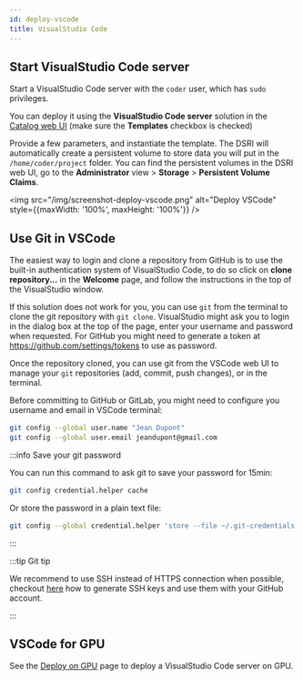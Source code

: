 ```yaml
---
id: deploy-vscode
title: VisualStudio Code
---
```


## Start VisualStudio Code server

Start a VisualStudio Code server with the `coder` user, which has `sudo` privileges.

You can deploy it using the **VisualStudio Code server** solution in the [Catalog web UI](https://console-openshift-console.apps.dsri2.unimaas.nl/catalog) (make sure the **Templates** checkbox is checked)

Provide a few parameters, and instantiate the template. The DSRI will automatically create a persistent volume to store data you will put in the `/home/coder/project` folder. You can find the persistent volumes in the DSRI web UI, go to the **Administrator** view > **Storage** > **Persistent Volume Claims**.

<img src="/img/screenshot-deploy-vscode.png" alt="Deploy VSCode" style={{maxWidth: '100%', maxHeight: '100%'}} />

<!-- :::caution Use Chrome

Unfortunately, we recommend to **use Google Chrome** web browser as pasting in the terminal (`ctrl + shift + v`) might not work on Firefox

::: -->

## Use Git in VSCode

The easiest way to login and clone a repository from GitHub is to use the built-in authentication system of VisualStudio Code, to do so click on **clone repository...** in the **Welcome** page, and follow the instructions in the top of the VisualStudio window.

If this solution does not work for you, you can use `git` from the terminal to clone the git repository with `git clone`. VisualStudio might ask you to login in the dialog box at the top of the page, enter your username and password when requested. For GitHub you might need to generate a token at https://github.com/settings/tokens to use as password.

Once the repository cloned, you can use git from the VSCode web UI to manage your `git` repositories (add, commit, push changes), or in the terminal.

Before committing to GitHub or GitLab, you might need to configure you username and email in VSCode terminal:

```bash
git config --global user.name "Jean Dupont"
git config --global user.email jeandupont@gmail.com
```

:::info Save your git password

You can run this command to ask git to save your password for 15min:

```bash
git config credential.helper cache
```

Or store the password in a plain text file:

```bash
git config --global credential.helper 'store --file ~/.git-credentials'
```

:::

:::tip Git tip

We recommend to use SSH instead of HTTPS connection when possible, checkout [here](https://docs.github.com/en/free-pro-team@latest/github/authenticating-to-github/generating-a-new-ssh-key-and-adding-it-to-the-ssh-agent) how to generate SSH keys and use them with your GitHub account.

:::

## VSCode for GPU

See the [Deploy on GPU](/docs/deploy-on-gpu) page to deploy a VisualStudio Code server on GPU.